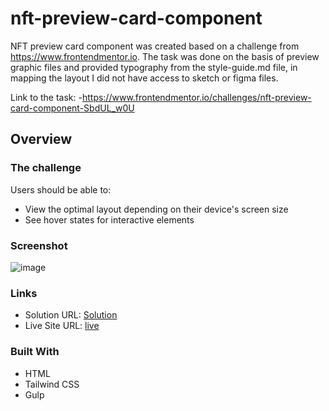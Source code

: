 # nft-preview-card-component

NFT preview card component was created based on a challenge from https://www.frontendmentor.io. The task was done on the basis of preview graphic files and provided typography from the style-guide.md file, in mapping the layout I did not have access to sketch or figma files.

Link to the task: 
  -https://www.frontendmentor.io/challenges/nft-preview-card-component-SbdUL_w0U

## Overview

### The challenge

Users should be able to: 

- View the optimal layout depending on their device's screen size
- See hover states for interactive elements

### Screenshot

![image](https://user-images.githubusercontent.com/126875579/225123029-c49a1442-31ff-47f9-bec1-1a0c45ab56f0.png)

### Links

- Solution URL: [Solution]()
- Live Site URL: [live](https://robotamozepoczekac.github.io/nft-preview-card-component/)

### Built With

- HTML
- Tailwind CSS
- Gulp

